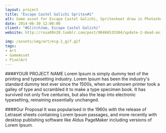```yaml
---
layout: project
title: "Escape Castel Galichi Sprites#1"
alt: Game asset for Escape Castel Galichi, Spritesheet draw in Photoshop
date: 2014-06-30 12:00:00
client: "#GlitchJam, Escape Castel Galichi"
website: http://rosa89n20.tumblr.com/post/90466533304/update-2-dead-animation-for-enemy-d-my-glitch

img: /assets/img/art/ecg-1_gif.gif
tags:
- Art
- GameAsset
- PixelArt
---
```

####YOUR PROJECT NAME
Lorem Ipsum is simply dummy text of the printing and typesetting industry. Lorem Ipsum has been the industry's standard dummy text ever since the 1500s, when an unknown printer took a galley of type and scrambled it to make a type specimen book. It has survived not only five centuries, but also the leap into electronic typesetting, remaining essentially unchanged.

####Our Proposal
It was popularised in the 1960s with the release of Letraset sheets containing Lorem Ipsum passages, and more recently with desktop publishing software like Aldus PageMaker including versions of Lorem Ipsum.
